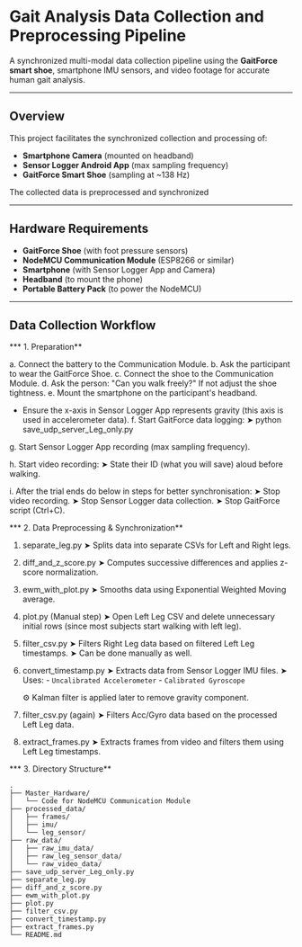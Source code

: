 # Gait Analysis Data Collection and Preprocessing Pipeline

A synchronized multi-modal data collection pipeline using the **GaitForce smart shoe**, smartphone IMU sensors, and video footage for accurate human gait analysis.

---

## Overview

This project facilitates the synchronized collection and processing of:

- **Smartphone Camera** (mounted on headband)
- **Sensor Logger Android App** (max sampling frequency)
- **GaitForce Smart Shoe** (sampling at ~138 Hz)

The collected data is preprocessed and synchronized

---

## Hardware Requirements

- **GaitForce Shoe** (with foot pressure sensors)
- **NodeMCU Communication Module** (ESP8266 or similar)
- **Smartphone** (with Sensor Logger App and Camera)
- **Headband** (to mount the phone)
- **Portable Battery Pack** (to power the NodeMCU)

---

## Data Collection Workflow

*** 1. Preparation**

a. Connect the battery to the Communication Module.
b. Ask the participant to wear the GaitForce Shoe.
c. Connect the shoe to the Communication Module.
d. Ask the person: "Can you walk freely?" If not adjust the shoe tightness.
e. Mount the smartphone on the participant's headband.
   - Ensure the x-axis in Sensor Logger App represents gravity (this axis is used in accelerometer data).
f. Start GaitForce data logging:
   ➤ python save_udp_server_Leg_only.py

g. Start Sensor Logger App recording (max sampling frequency).

h. Start video recording:
   ➤ State their ID (what you will save) aloud before walking.

i. After the trial ends do below in steps for better synchronisation:
   ➤ Stop video recording.
   ➤ Stop Sensor Logger data collection.
   ➤ Stop GaitForce script (Ctrl+C).

*** 2. Data Preprocessing & Synchronization**
1. separate_leg.py
   ➤ Splits data into separate CSVs for Left and Right legs.

2. diff_and_z_score.py
   ➤ Computes successive differences and applies z-score normalization.

3. ewm_with_plot.py
   ➤ Smooths data using Exponential Weighted Moving average.

4. plot.py (Manual step)
   ➤ Open Left Leg CSV and delete unnecessary initial rows (since most subjects start walking with left leg).

5. filter_csv.py
   ➤ Filters Right Leg data based on filtered Left Leg timestamps.
   ➤ Can be done manually as well.

6. convert_timestamp.py
   ➤ Extracts data from Sensor Logger IMU files.
   ➤ Uses:
       - `Uncalibrated Accelerometer`
       - `Calibrated Gyroscope`

   ⚙️ Kalman filter is applied later to remove gravity component.

7. filter_csv.py (again)
   ➤ Filters Acc/Gyro data based on the processed Left Leg data.

8. extract_frames.py
   ➤ Extracts frames from video and filters them using Left Leg timestamps.

*** 3. Directory Structure**
```
.
├── Master_Hardware/
│   └── Code for NodeMCU Communication Module
├── processed_data/
│   ├── frames/
│   ├── imu/
│   └── leg_sensor/
├── raw_data/
│   ├── raw_imu_data/
│   ├── raw_leg_sensor_data/
│   └── raw_video_data/
├── save_udp_server_Leg_only.py
├── separate_leg.py
├── diff_and_z_score.py
├── ewm_with_plot.py
├── plot.py
├── filter_csv.py
├── convert_timestamp.py
├── extract_frames.py
└── README.md